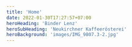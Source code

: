 ```yaml
---
title: 'Home'
date: 2022-01-30T17:27:57+07:00
heroHeading: 'Binder Lenz'
heroSubHeading: 'Neukirchner Kaffeerösterei'
heroBackground: 'images/IMG_9807.3-2.jpg'
---
```

